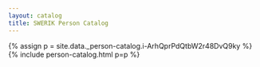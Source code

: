 ```yaml
---
layout: catalog
title: SWERIK Person Catalog
---
```

{% assign p = site.data._person-catalog.i-ArhQprPdQtbW2r48DvQ9ky %}
{% include person-catalog.html p=p %}

